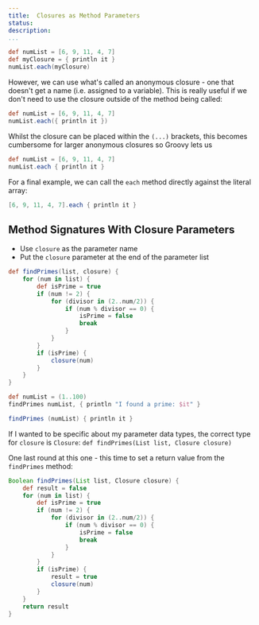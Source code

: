 ```yaml
---
title:	Closures as Method Parameters
status:	
description:	
...
```


```groovy
def numList = [6, 9, 11, 4, 7]
def myClosure = { println it }
numList.each(myClosure)
```

However, we can use what's called an anonymous closure - one that doesn't get a name (i.e. assigned to a variable). This is really useful if we don't need to use the closure outside of the method being called:

```groovy
def numList = [6, 9, 11, 4, 7]
numList.each({ println it })
```

Whilst the closure can be placed within the `(...)` brackets, this becomes cumbersome for larger anonymous closures so Groovy lets us 

```groovy
def numList = [6, 9, 11, 4, 7]
numList.each { println it }
```

For a final example, we can call the `each` method directly against the literal array:

```groovy
[6, 9, 11, 4, 7].each { println it }
```

## Method Signatures With Closure Parameters

* Use `closure` as the parameter name
* Put the `closure` parameter at the end of the parameter list

```groovy
def findPrimes(list, closure) {
    for (num in list) {
        def isPrime = true
        if (num != 2) {
            for (divisor in (2..num/2)) {
                if (num % divisor == 0) {
                    isPrime = false
                    break
                }
            }
        }
        if (isPrime) {
            closure(num)
        }
    }
}

def numList = (1..100)
findPrimes numList, { println "I found a prime: $it" }

findPrimes (numList) { println it }
```

If I wanted to be specific about my parameter data types, the correct type for `closure` is `Closure`: `def findPrimes(List list, Closure closure) `

One last round at this one - this time to set a return value from the `findPrimes` method:

```groovy
Boolean findPrimes(List list, Closure closure) {
    def result = false
    for (num in list) {
        def isPrime = true
        if (num != 2) {
            for (divisor in (2..num/2)) {
                if (num % divisor == 0) {
                    isPrime = false
                    break
                }
            }
        }
        if (isPrime) {
            result = true
            closure(num)
        }
    }
    return result
}
```